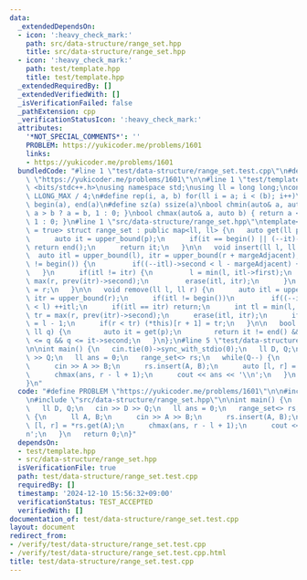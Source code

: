 ```yaml
---
data:
  _extendedDependsOn:
  - icon: ':heavy_check_mark:'
    path: src/data-structure/range_set.hpp
    title: src/data-structure/range_set.hpp
  - icon: ':heavy_check_mark:'
    path: test/template.hpp
    title: test/template.hpp
  _extendedRequiredBy: []
  _extendedVerifiedWith: []
  _isVerificationFailed: false
  _pathExtension: cpp
  _verificationStatusIcon: ':heavy_check_mark:'
  attributes:
    '*NOT_SPECIAL_COMMENTS*': ''
    PROBLEM: https://yukicoder.me/problems/1601
    links:
    - https://yukicoder.me/problems/1601
  bundledCode: "#line 1 \"test/data-structure/range_set.test.cpp\"\n#define PROBLEM\
    \ \"https://yukicoder.me/problems/1601\"\n\n#line 1 \"test/template.hpp\"\n#include\
    \ <bits/stdc++.h>\nusing namespace std;\nusing ll = long long;\nconst ll INF =\
    \ LLONG_MAX / 4;\n#define rep(i, a, b) for(ll i = a; i < (b); i++)\n#define all(a)\
    \ begin(a), end(a)\n#define sz(a) ssize(a)\nbool chmin(auto& a, auto b) { return\
    \ a > b ? a = b, 1 : 0; }\nbool chmax(auto& a, auto b) { return a < b ? a = b,\
    \ 1 : 0; }\n#line 1 \"src/data-structure/range_set.hpp\"\ntemplate<bool margeAdjacent\
    \ = true> struct range_set : public map<ll, ll> {\n   auto get(ll p) const {\n\
    \      auto it = upper_bound(p);\n      if(it == begin() || (--it)->second < p)\
    \ return end();\n      return it;\n   }\n\n   void insert(ll l, ll r) {\n    \
    \  auto itl = upper_bound(l), itr = upper_bound(r + margeAdjacent);\n      if(itl\
    \ != begin()) {\n         if((--itl)->second < l - margeAdjacent) ++itl;\n   \
    \   }\n      if(itl != itr) {\n         l = min(l, itl->first);\n         r =\
    \ max(r, prev(itr)->second);\n         erase(itl, itr);\n      }\n      (*this)[l]\
    \ = r;\n   }\n\n   void remove(ll l, ll r) {\n      auto itl = upper_bound(l),\
    \ itr = upper_bound(r);\n      if(itl != begin())\n         if((--itl)->second\
    \ < l) ++itl;\n      if(itl == itr) return;\n      int tl = min(l, itl->first),\
    \ tr = max(r, prev(itr)->second);\n      erase(itl, itr);\n      if(tl < l) (*this)[tl]\
    \ = l - 1;\n      if(r < tr) (*this)[r + 1] = tr;\n   }\n\n   bool same(ll p,\
    \ ll q) {\n        auto it = get(p);\n        return it != end() && it->first\
    \ <= q && q <= it->second;\n   }\n};\n#line 5 \"test/data-structure/range_set.test.cpp\"\
    \n\nint main() {\n   cin.tie(0)->sync_with_stdio(0);\n   ll D, Q;\n   cin >> D\
    \ >> Q;\n   ll ans = 0;\n   range_set<> rs;\n   while(Q--) {\n      ll A, B;\n\
    \      cin >> A >> B;\n      rs.insert(A, B);\n      auto [l, r] = *rs.get(A);\n\
    \      chmax(ans, r - l + 1);\n      cout << ans << '\\n';\n   }\n   return 0;\n\
    }\n"
  code: "#define PROBLEM \"https://yukicoder.me/problems/1601\"\n\n#include \"test/template.hpp\"\
    \n#include \"src/data-structure/range_set.hpp\"\n\nint main() {\n   cin.tie(0)->sync_with_stdio(0);\n\
    \   ll D, Q;\n   cin >> D >> Q;\n   ll ans = 0;\n   range_set<> rs;\n   while(Q--)\
    \ {\n      ll A, B;\n      cin >> A >> B;\n      rs.insert(A, B);\n      auto\
    \ [l, r] = *rs.get(A);\n      chmax(ans, r - l + 1);\n      cout << ans << '\\\
    n';\n   }\n   return 0;\n}"
  dependsOn:
  - test/template.hpp
  - src/data-structure/range_set.hpp
  isVerificationFile: true
  path: test/data-structure/range_set.test.cpp
  requiredBy: []
  timestamp: '2024-12-10 15:56:32+09:00'
  verificationStatus: TEST_ACCEPTED
  verifiedWith: []
documentation_of: test/data-structure/range_set.test.cpp
layout: document
redirect_from:
- /verify/test/data-structure/range_set.test.cpp
- /verify/test/data-structure/range_set.test.cpp.html
title: test/data-structure/range_set.test.cpp
---
```

